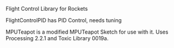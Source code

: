 Flight Control Library for Rockets


FlightControlPID has PID Control, needs tuning

MPUTeapot is a modified MPUTeapot Sketch for use with it. Uses Processing 2.2.1 and Toxic Library 0019a.
